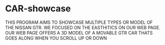 # CAR-showcase
THIS PROGRAM AIMS TO SHOWCASE MULTIPLE TYPES OR MODEL OF THE NISSAN GTR. WE FOCUSED ON THE EASTHITICS ON OUR WEB PAGE. OUR WEB PAGE OFFERS A 3D MODEL OF A MOVABLE GTR CAR THATS GOES ALONG WHEN YOU SCROLL UP OR DOWN
